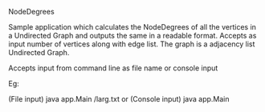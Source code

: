 NodeDegrees

Sample application which calculates the NodeDegrees of all the vertices in a Undirected Graph
and outputs the same in a readable format. Accepts as input number of vertices along with
edge list. The graph is a adjacency list Undirected Graph.

Accepts input from command line as file name or console input

Eg:

(File input)
java app.Main /larg.txt
or
(Console input)
java app.Main
